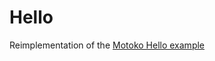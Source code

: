 # Hello

Reimplementation of the [Motoko Hello example](https://github.com/dfinity/examples/tree/master/motoko/hello)